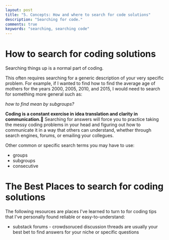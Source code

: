 ```yaml
---
layout: post
title: "5. Concepts: How and where to search for code solutions"
description: "Searching for code."
comments: true
keywords: "searching, searching code"
---
```


# How to search for coding solutions
Searching things up is a normal part of coding. 

This often requires searching for a generic description of your very specific problem. For example, if I wanted to find how to find the average age of mothers for the years 2000, 2005, 2010, and 2015, I would need to search for something more general such as: 

_how to find mean by subgroups?_

**Coding is a constant exercise in idea translation and clarity in communication.🔂**
Searching for answers will force you to practice taking the messy coding problems in your head and figuring out how to communicate it in a way that others can understand, whether through search engines, forums, or emailing your collegues. 

Other common or specific search terms you may have to use: 
* groups
* subgroups
* consecutive

# The Best Places to search for coding solutions
The following resources are places I've learned to turn to for coding tips that I've personally found reliable or easy-to-understand: 
* substack forums - crowdsoruced discussion threads are usually your best bet to find answers for your niche or specific questions 



